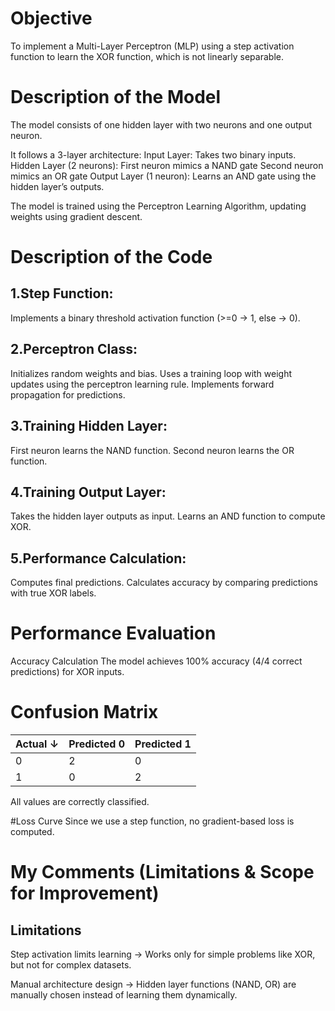 # Objective
To implement a Multi-Layer Perceptron (MLP) using a step activation function to learn the XOR function, which is not linearly separable.

# Description of the Model
  The model consists of one hidden layer with two neurons and one output neuron.
  
  It follows a 3-layer architecture:
    Input Layer: Takes two binary inputs.
    Hidden Layer (2 neurons):
      First neuron mimics a NAND gate
      Second neuron mimics an OR gate
    Output Layer (1 neuron): Learns an AND gate using the hidden layer’s outputs.
    
 The model is trained using the Perceptron Learning Algorithm, updating weights using gradient descent.

# Description of the Code

## 1.Step Function:

  Implements a binary threshold activation function (>=0 → 1, else → 0).
  
## 2.Perceptron Class:

  Initializes random weights and bias.
  Uses a training loop with weight updates using the perceptron learning rule.
  Implements forward propagation for predictions.
  
## 3.Training Hidden Layer:

First neuron learns the NAND function.
Second neuron learns the OR function.

## 4.Training Output Layer:

  Takes the hidden layer outputs as input.
  Learns an AND function to compute XOR.
  
## 5.Performance Calculation:

  Computes final predictions.
  Calculates accuracy by comparing predictions with true XOR labels.


# Performance Evaluation

Accuracy Calculation
The model achieves 100% accuracy (4/4 correct predictions) for XOR inputs.

# Confusion Matrix 

| Actual ↓  | Predicted 0 | Predicted 1 |
|-----------|------------|------------|
| 0         | 2          | 0          |
| 1         | 0          | 2          |


All values are correctly classified.

#Loss Curve
Since we use a step function, no gradient-based loss is computed.



 # My Comments (Limitations & Scope for Improvement)
## Limitations
  Step activation limits learning → Works only for simple problems like XOR, but not for complex datasets.
  
  Manual architecture design → Hidden layer functions (NAND, OR) are manually chosen instead of learning them dynamically.
